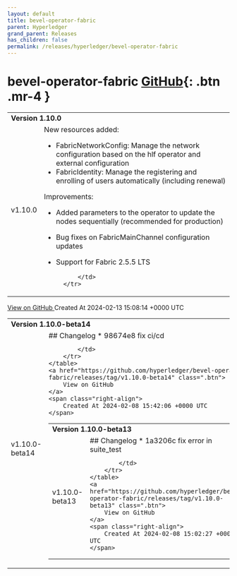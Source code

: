 ```yaml
---
layout: default
title: bevel-operator-fabric
parent: Hyperledger
grand_parent: Releases
has_children: false
permalink: /releases/hyperledger/bevel-operator-fabric
---
```


# bevel-operator-fabric <span class="fs-3 right-align">[GitHub](https://github.com/hyperledger/bevel-operator-fabric){: .btn .mr-4 }</span>


<div>
    <table>
        <tr>
            <td colspan="2">
                <b>
                    Version 1.10.0
                </b>
            </td>
        </tr>
        <tr>
            <td>
                <span class="chip">
                    v1.10.0
                </span>
            </td>
            <td>
                New resources added:

- FabricNetworkConfig: Manage the network configuration based on the hlf operator and external configuration
- FabricIdentity: Manage the registering and enrolling of users automatically (including renewal)

Improvements:
- Added parameters to the operator to update the nodes sequentially (recommended for production)
- Bug fixes on FabricMainChannel configuration updates
- Support for Fabric 2.5.5 LTS

            </td>
        </tr>
    </table>
    <a href="https://github.com/hyperledger/bevel-operator-fabric/releases/tag/v1.10.0" class=".btn">
        View on GitHub
    </a>
    <span class="right-align">
        Created At 2024-02-13 15:08:14 +0000 UTC
    </span>
</div>

<div>
    <table>
        <tr>
            <td colspan="2">
                <b>
                    Version 1.10.0-beta14
                </b>
            </td>
        </tr>
        <tr>
            <td>
                <span class="chip">
                    v1.10.0-beta14
                </span>
            </td>
            <td>
                ## Changelog
* 98674e8 fix ci/cd


            </td>
        </tr>
    </table>
    <a href="https://github.com/hyperledger/bevel-operator-fabric/releases/tag/v1.10.0-beta14" class=".btn">
        View on GitHub
    </a>
    <span class="right-align">
        Created At 2024-02-08 15:42:06 +0000 UTC
    </span>
</div>

<div>
    <table>
        <tr>
            <td colspan="2">
                <b>
                    Version 1.10.0-beta13
                </b>
            </td>
        </tr>
        <tr>
            <td>
                <span class="chip">
                    v1.10.0-beta13
                </span>
            </td>
            <td>
                ## Changelog
* 1a3206c fix error in suite_test


            </td>
        </tr>
    </table>
    <a href="https://github.com/hyperledger/bevel-operator-fabric/releases/tag/v1.10.0-beta13" class=".btn">
        View on GitHub
    </a>
    <span class="right-align">
        Created At 2024-02-08 15:02:27 +0000 UTC
    </span>
</div>

